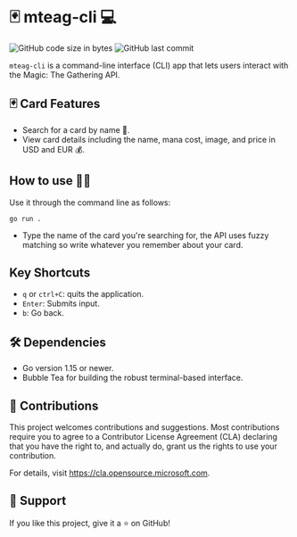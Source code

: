 # 🃏 mteag-cli 💻

![GitHub code size in bytes](https://img.shields.io/github/languages/code-size/Mario-SO/mteag-cli)
![GitHub last commit](https://img.shields.io/github/last-commit/Mario-SO/mteag-cli)

`mteag-cli` is a command-line interface (CLI) app that lets users interact with the Magic: The Gathering API.

## 🃏 Card Features

-  Search for a card by name 🔎.
-  View card details including the name, mana cost, image, and price in USD and EUR 💰.

## How to use 👨‍💻

Use it through the command line as follows:

```shell
go run .
```

-  Type the name of the card you're searching for, the API uses fuzzy matching so write whatever you remember about your card.

## Key Shortcuts

-  `q` or `ctrl+C`: quits the application.
-  `Enter`: Submits input.
-  `b`: Go back.

## 🛠️ Dependencies

-  Go version 1.15 or newer.
-  Bubble Tea for building the robust terminal-based interface.

## 🚧 Contributions
This project welcomes contributions and suggestions. Most contributions require you to agree to a Contributor License Agreement (CLA) declaring that you have the right to, and actually do, grant us the rights to use your contribution. 

For details, visit https://cla.opensource.microsoft.com.

## 💖 Support
If you like this project, give it a ⭐️ on GitHub! 